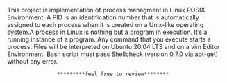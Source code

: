 This project is implementation of process managment in Linux POSIX Environment. A PID is an identification number that is automatically assigned to each process when it is created on a Unix-like operating system.A process in Linux is nothing but a program in execution. It’s a running instance of a program. Any command that you execute starts a process.
Files will be interpreted on Ubuntu 20.04 LTS and on a vim Editor Environment. Bash script must pass Shellcheck (version 0.7.0 via apt-get) without any error.


             




                    *********feel free to review******** 
